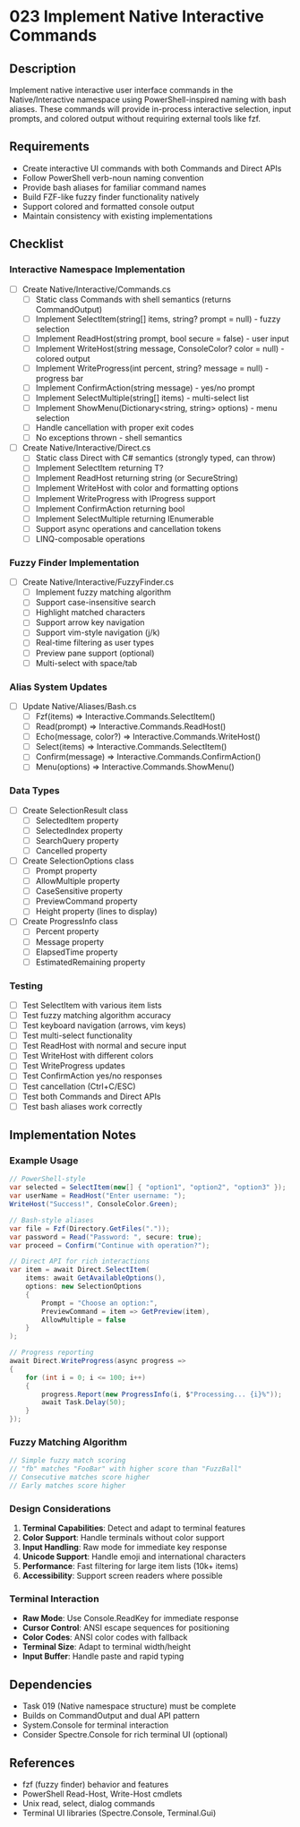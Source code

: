 # 023 Implement Native Interactive Commands

## Description

Implement native interactive user interface commands in the Native/Interactive namespace using PowerShell-inspired naming with bash aliases. These commands will provide in-process interactive selection, input prompts, and colored output without requiring external tools like fzf.

## Requirements

- Create interactive UI commands with both Commands and Direct APIs
- Follow PowerShell verb-noun naming convention
- Provide bash aliases for familiar command names
- Build FZF-like fuzzy finder functionality natively
- Support colored and formatted console output
- Maintain consistency with existing implementations

## Checklist

### Interactive Namespace Implementation
- [ ] Create Native/Interactive/Commands.cs
  - [ ] Static class Commands with shell semantics (returns CommandOutput)
  - [ ] Implement SelectItem(string[] items, string? prompt = null) - fuzzy selection
  - [ ] Implement ReadHost(string prompt, bool secure = false) - user input
  - [ ] Implement WriteHost(string message, ConsoleColor? color = null) - colored output
  - [ ] Implement WriteProgress(int percent, string? message = null) - progress bar
  - [ ] Implement ConfirmAction(string message) - yes/no prompt
  - [ ] Implement SelectMultiple(string[] items) - multi-select list
  - [ ] Implement ShowMenu(Dictionary<string, string> options) - menu selection
  - [ ] Handle cancellation with proper exit codes
  - [ ] No exceptions thrown - shell semantics

- [ ] Create Native/Interactive/Direct.cs
  - [ ] Static class Direct with C# semantics (strongly typed, can throw)
  - [ ] Implement SelectItem<T> returning T?
  - [ ] Implement ReadHost returning string (or SecureString)
  - [ ] Implement WriteHost with color and formatting options
  - [ ] Implement WriteProgress with IProgress<T> support
  - [ ] Implement ConfirmAction returning bool
  - [ ] Implement SelectMultiple<T> returning IEnumerable<T>
  - [ ] Support async operations and cancellation tokens
  - [ ] LINQ-composable operations

### Fuzzy Finder Implementation
- [ ] Create Native/Interactive/FuzzyFinder.cs
  - [ ] Implement fuzzy matching algorithm
  - [ ] Support case-insensitive search
  - [ ] Highlight matched characters
  - [ ] Support arrow key navigation
  - [ ] Support vim-style navigation (j/k)
  - [ ] Real-time filtering as user types
  - [ ] Preview pane support (optional)
  - [ ] Multi-select with space/tab

### Alias System Updates
- [ ] Update Native/Aliases/Bash.cs
  - [ ] Fzf(items) => Interactive.Commands.SelectItem()
  - [ ] Read(prompt) => Interactive.Commands.ReadHost()
  - [ ] Echo(message, color?) => Interactive.Commands.WriteHost()
  - [ ] Select(items) => Interactive.Commands.SelectItem()
  - [ ] Confirm(message) => Interactive.Commands.ConfirmAction()
  - [ ] Menu(options) => Interactive.Commands.ShowMenu()

### Data Types
- [ ] Create SelectionResult class
  - [ ] SelectedItem property
  - [ ] SelectedIndex property
  - [ ] SearchQuery property
  - [ ] Cancelled property

- [ ] Create SelectionOptions class
  - [ ] Prompt property
  - [ ] AllowMultiple property
  - [ ] CaseSensitive property
  - [ ] PreviewCommand property
  - [ ] Height property (lines to display)

- [ ] Create ProgressInfo class
  - [ ] Percent property
  - [ ] Message property
  - [ ] ElapsedTime property
  - [ ] EstimatedRemaining property

### Testing
- [ ] Test SelectItem with various item lists
- [ ] Test fuzzy matching algorithm accuracy
- [ ] Test keyboard navigation (arrows, vim keys)
- [ ] Test multi-select functionality
- [ ] Test ReadHost with normal and secure input
- [ ] Test WriteHost with different colors
- [ ] Test WriteProgress updates
- [ ] Test ConfirmAction yes/no responses
- [ ] Test cancellation (Ctrl+C/ESC)
- [ ] Test both Commands and Direct APIs
- [ ] Test bash aliases work correctly

## Implementation Notes

### Example Usage

```csharp
// PowerShell-style
var selected = SelectItem(new[] { "option1", "option2", "option3" });
var userName = ReadHost("Enter username: ");
WriteHost("Success!", ConsoleColor.Green);

// Bash-style aliases
var file = Fzf(Directory.GetFiles("."));
var password = Read("Password: ", secure: true);
var proceed = Confirm("Continue with operation?");

// Direct API for rich interactions
var item = await Direct.SelectItem(
    items: await GetAvailableOptions(),
    options: new SelectionOptions 
    { 
        Prompt = "Choose an option:",
        PreviewCommand = item => GetPreview(item),
        AllowMultiple = false
    }
);

// Progress reporting
await Direct.WriteProgress(async progress =>
{
    for (int i = 0; i <= 100; i++)
    {
        progress.Report(new ProgressInfo(i, $"Processing... {i}%"));
        await Task.Delay(50);
    }
});
```

### Fuzzy Matching Algorithm

```csharp
// Simple fuzzy match scoring
// "fb" matches "FooBar" with higher score than "FuzzBall"
// Consecutive matches score higher
// Early matches score higher
```

### Design Considerations

1. **Terminal Capabilities**: Detect and adapt to terminal features
2. **Color Support**: Handle terminals without color support
3. **Input Handling**: Raw mode for immediate key response
4. **Unicode Support**: Handle emoji and international characters
5. **Performance**: Fast filtering for large item lists (10k+ items)
6. **Accessibility**: Support screen readers where possible

### Terminal Interaction

- **Raw Mode**: Use Console.ReadKey for immediate response
- **Cursor Control**: ANSI escape sequences for positioning
- **Color Codes**: ANSI color codes with fallback
- **Terminal Size**: Adapt to terminal width/height
- **Input Buffer**: Handle paste and rapid typing

## Dependencies

- Task 019 (Native namespace structure) must be complete
- Builds on CommandOutput and dual API pattern
- System.Console for terminal interaction
- Consider Spectre.Console for rich terminal UI (optional)

## References

- fzf (fuzzy finder) behavior and features
- PowerShell Read-Host, Write-Host cmdlets
- Unix read, select, dialog commands
- Terminal UI libraries (Spectre.Console, Terminal.Gui)